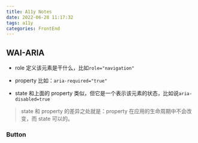 ```yaml
---
title: A11y Notes
date: 2022-06-28 11:17:32
tags: a11y
categories: FrontEnd
---
```


## WAI-ARIA

- role
  定义该元素是干什么，比如`role="navigation"`

- property
  比如：`aria-required="true"`

- state
  和上面的 property 类似，但它是一个表示该元素的状态，比如说`aria-disabled=true`

> state 和 property 的差异之处就是：property 在应用的生命周期中不会改变，而 state 可以的。

### Button
